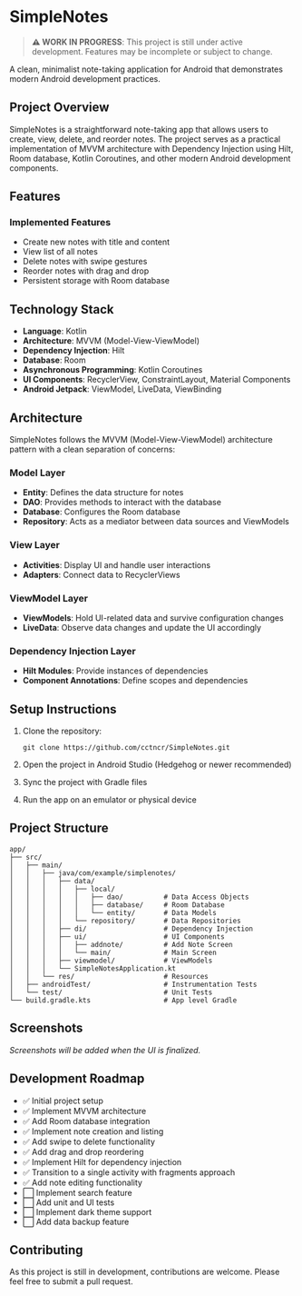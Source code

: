 # SimpleNotes

> **⚠️ WORK IN PROGRESS**: This project is still under active development. Features may be incomplete or subject to change.

A clean, minimalist note-taking application for Android that demonstrates modern Android development practices.

## Project Overview

SimpleNotes is a straightforward note-taking app that allows users to create, view, delete, and reorder notes. The project serves as a practical implementation of MVVM architecture with Dependency Injection using Hilt, Room database, Kotlin Coroutines, and other modern Android development components.

## Features

### Implemented Features
- Create new notes with title and content
- View list of all notes
- Delete notes with swipe gestures
- Reorder notes with drag and drop
- Persistent storage with Room database

## Technology Stack

- **Language**: Kotlin
- **Architecture**: MVVM (Model-View-ViewModel)
- **Dependency Injection**: Hilt
- **Database**: Room
- **Asynchronous Programming**: Kotlin Coroutines
- **UI Components**: RecyclerView, ConstraintLayout, Material Components
- **Android Jetpack**: ViewModel, LiveData, ViewBinding

## Architecture

SimpleNotes follows the MVVM (Model-View-ViewModel) architecture pattern with a clean separation of concerns:

### Model Layer
- **Entity**: Defines the data structure for notes
- **DAO**: Provides methods to interact with the database
- **Database**: Configures the Room database
- **Repository**: Acts as a mediator between data sources and ViewModels

### View Layer
- **Activities**: Display UI and handle user interactions
- **Adapters**: Connect data to RecyclerViews

### ViewModel Layer
- **ViewModels**: Hold UI-related data and survive configuration changes
- **LiveData**: Observe data changes and update the UI accordingly

### Dependency Injection Layer
- **Hilt Modules**: Provide instances of dependencies
- **Component Annotations**: Define scopes and dependencies

## Setup Instructions

1. Clone the repository:
   ```
   git clone https://github.com/cctncr/SimpleNotes.git
   ```

2. Open the project in Android Studio (Hedgehog or newer recommended)

3. Sync the project with Gradle files

4. Run the app on an emulator or physical device

## Project Structure

```
app/
├── src/
│   ├── main/
│   │   ├── java/com/example/simplenotes/
│   │   │   ├── data/
│   │   │   │   ├── local/
│   │   │   │   │   ├── dao/          # Data Access Objects
│   │   │   │   │   ├── database/     # Room Database
│   │   │   │   │   └── entity/       # Data Models
│   │   │   │   └── repository/       # Data Repositories
│   │   │   ├── di/                   # Dependency Injection
│   │   │   ├── ui/                   # UI Components
│   │   │   │   ├── addnote/          # Add Note Screen
│   │   │   │   └── main/             # Main Screen
│   │   │   ├── viewmodel/            # ViewModels
│   │   │   └── SimpleNotesApplication.kt
│   │   └── res/                      # Resources
│   ├── androidTest/                  # Instrumentation Tests
│   └── test/                         # Unit Tests
└── build.gradle.kts                  # App level Gradle
```

## Screenshots

_Screenshots will be added when the UI is finalized._

## Development Roadmap

- ✅ Initial project setup
- ✅ Implement MVVM architecture
- ✅ Add Room database integration
- ✅ Implement note creation and listing
- ✅ Add swipe to delete functionality
- ✅ Add drag and drop reordering
- ✅ Implement Hilt for dependency injection
- ✅ Transition to a single activity with fragments approach
- ✅ Add note editing functionality
- ⬜ Implement search feature
- ⬜ Add unit and UI tests
- ⬜ Implement dark theme support
- ⬜ Add data backup feature

## Contributing

As this project is still in development, contributions are welcome. Please feel free to submit a pull request.